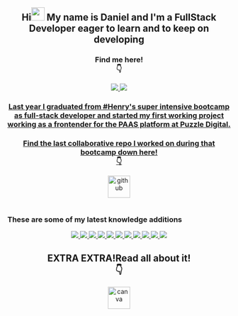 <div>
<div align="center">
      <h2>Hi<img src="https://raw.githubusercontent.com/MartinHeinz/MartinHeinz/master/wave.gif" width="30px" style="max-width:100%;"></a> My name is Daniel and I'm a FullStack Developer eager to learn and to keep on developing</h2>
  <div align="center">
      <h3>Find me here!<br>👇</h3>
      <a href="mailto:dabuaf@gmail.com">
      <img src="https://camo.githubusercontent.com/1957cd5b25a5775c7f1912e1274914cdb4a9f325caae84ca68fc8ecb22009e1e/68747470733a2f2f696d672e736869656c64732e696f2f62616467652f676d61696c2d2532334534343035462e7376673f267374796c653d666f722d7468652d6261646765266c6f676f3d676d61696c266c6f676f436f6c6f723d7768697465" data-canonical-src="https://img.shields.io/badge/gmail-%23E4405F.svg?&amp;style=for-the-badge&amp;logo=gmail&amp;logoColor=white" style="max-width:100%;">
      </a>
      <a href="https://www.linkedin.com/in/daniel-abuaf-fullstack-dev/" rel="nofollow" target=”_blank”>
      <img src="https://camo.githubusercontent.com/a493f6833f99fb3c85788d6d9305e6b7a42b838e5ee5d138fd9a8214a7e77472/68747470733a2f2f696d672e736869656c64732e696f2f62616467652f6c696e6b6564696e2d2532333030373742352e7376673f267374796c653d666f722d7468652d6261646765266c6f676f3d6c696e6b6564696e266c6f676f436f6c6f723d7768697465" data-canonical-src="https://img.shields.io/badge/linkedin-%230077B5.svg?&amp;style=for-the-badge&amp;logo=linkedin&amp;logoColor=white" style="max-width:100%;">
</div>
</div>
<div align="center">
      <h3>Last year I graduated from #Henry's super intensive bootcamp as full-stack developer and started my first working project working as a frontender for the PAAS platform at Puzzle Digital.</h3>
</div>
<div align="center">
      <h3>Find the last collaborative repo I worked on during that bootcamp down here!<br>👇</h3>
      <a href="https://github.com/LeandroCadena/Esthetic-App" target=”_blank”>
      <img src="https://cdn.jsdelivr.net/npm/simple-icons@3.0.1/icons/github.svg" data-canonical-src="https://img.shields.io/badge/gmail-%23E4405F.svg?&amp;style=for-the-badge&amp;logo=gmail&amp;logoColor=white" style="max-width:100%;" alt='github' height='50'>
      </a>
</div>
<h1></h1><h3>These are some of my latest knowledge additions</h3>
<div align="center">
  <a href="https://developer.mozilla.org/es/docs/Web/HTML" rel="nofollow" target="_blank">
  <img src="https://camo.githubusercontent.com/5d3b0191832237fcbfc6d4497524e8bb547c6bfc9eafb738d5205c629d202067/68747470733a2f2f696d672e736869656c64732e696f2f62616467652f68746d6c352532302d2532334533344632362e7376673f267374796c653d666f722d7468652d6261646765266c6f676f3d68746d6c35266c6f676f436f6c6f723d7768697465" data-canonical-src="https://img.shields.io/badge/html5%20-%23E34F26.svg?&amp;style=for-the-badge&amp;logo=html5&amp;logoColor=white" style="max-width:100%;">
  </a>
  <a href="https://developer.mozilla.org/es/docs/Web/CSS" rel="nofollow" target=”_blank”>
  <img src="https://camo.githubusercontent.com/5ed492db9c79ad5990eda7dc80923377f0e7096b18a4d1e9b86c8987dc0e5aa5/68747470733a2f2f696d672e736869656c64732e696f2f62616467652f637373332532302d2532333135373242362e7376673f267374796c653d666f722d7468652d6261646765266c6f676f3d63737333266c6f676f436f6c6f723d7768697465" data-canonical-src="https://img.shields.io/badge/css3%20-%231572B6.svg?&amp;style=for-the-badge&amp;logo=css3&amp;logoColor=white" style="max-width:100%;">
  </a>
  <a href="https://developer.mozilla.org/es/docs/Web/JavaScript" rel="nofollow" target=”_blank”>
  <img src="https://camo.githubusercontent.com/b430f12ce9355be8c36aecb45e5d77311d156b88b35e4a180df1eac8952e1c3c/68747470733a2f2f696d672e736869656c64732e696f2f62616467652f6a6176617363726970742d2532334637444631452e7376673f267374796c653d666f722d7468652d6261646765266c6f676f3d6a617661736372697074266c6f676f436f6c6f723d626c61636b" data-canonical-src="https://img.shields.io/badge/javascript-%23F7DF1E.svg?&amp;style=for-the-badge&amp;logo=javascript&amp;logoColor=black" style="max-width:100%;">
  </a>
  <a href="https://reactjs.org/" rel="nofollow" target=”_blank”>
  <img src="https://camo.githubusercontent.com/7358e178142a10f2dedddb68623598ea394fc4b79c708ffb6446bc85448ba1e5/68747470733a2f2f696d672e736869656c64732e696f2f62616467652f72656163742532302d2532333030353939432e7376673f267374796c653d666f722d7468652d6261646765266c6f676f3d7265616374266c6f676f436f6c6f723d7768697465" data-canonical-src="https://img.shields.io/badge/react%20-%2300599C.svg?&amp;style=for-the-badge&amp;logo=react&amp;logoColor=white" style="max-width:100%;">
  </a>
  <a href="https://reactrouter.com/" rel="nofollow" target=”_blank”>
  <img src="https://camo.githubusercontent.com/1238cb5be7916dfa477046f74037eff0e7f6e774d5f10c6605ebfdc31396d114/68747470733a2f2f696d672e736869656c64732e696f2f62616467652f7265616374253230726f757465722d4341343234353f267374796c653d666f722d7468652d6261646765266c6f676f3d7265616374726f75746572266c6f676f436f6c6f723d7768697465266c6162656c436f6c6f723d434134323435" data-canonical-src="https://img.shields.io/badge/react%20router-CA4245?&amp;style=for-the-badge&amp;logo=reactrouter&amp;logoColor=white&amp;labelColor=CA4245" style="max-width:100%;">
  </a>
  <a href="https://react-redux.js.org/" rel="nofollow" target=”_blank”>
  <img src="https://camo.githubusercontent.com/773d558eb8a3d721bd665e06582ad9004dae5894d9946653b871b1349b44df23/68747470733a2f2f696d672e736869656c64732e696f2f62616467652f72656475782d3736344142433f7374796c653d666f722d7468652d6261646765266c6f676f3d7265647578266c6f676f436f6c6f723d7768697465" data-canonical-src="https://img.shields.io/badge/redux-764ABC?style=for-the-badge&amp;logo=redux&amp;logoColor=white" style="max-width:100%;">
  </a>
  <a href="https://www.postgresql.org/" rel="nofollow" target=”_blank”>
  <img src="https://camo.githubusercontent.com/485016464f1f947bcb06863bf8fddb77fd0090e2eb15a9cecedf32a514b50963/68747470733a2f2f696d672e736869656c64732e696f2f62616467652f706f737467726553514c2d3431363945313f267374796c653d666f722d7468652d6261646765266c6f676f3d706f737467726573716c266c6f676f436f6c6f723d7768697465" data-canonical-src="https://img.shields.io/badge/postgreSQL-4169E1?&amp;style=for-the-badge&amp;logo=postgresql&amp;logoColor=white" style="max-width:100%;">
  </a>
  <a href="https://nodejs.org/es/" rel="nofollow" target=”_blank”>
  <img src="https://camo.githubusercontent.com/449395ed126ec62918c720f7fa1a985c3317e8e35247a246a944d6b04edaa0f4/68747470733a2f2f696d672e736869656c64732e696f2f62616467652f6e6f64652d3333393933333f267374796c653d666f722d7468652d6261646765266c6f676f3d6e6f64652e6a73266c6f676f436f6c6f723d7768697465" data-canonical-src="https://img.shields.io/badge/node-339933?&amp;style=for-the-badge&amp;logo=node.js&amp;logoColor=white" style="max-width:100%;">
  </a>
  <a href="https://expressjs.com/" rel="nofollow" target=”_blank”>
  <img src="https://camo.githubusercontent.com/1cf7078fbe8a78cf38b27104474973f3967f12663d0e0843d371b1393f837377/68747470733a2f2f696d672e736869656c64732e696f2f62616467652f657870726573732d3030303030303f267374796c653d666f722d7468652d6261646765266c6f676f3d65787072657373266c6f676f436f6c6f723d7768697465" data-canonical-src="https://img.shields.io/badge/express-000000?&amp;style=for-the-badge&amp;logo=express&amp;logoColor=white" style="max-width:100%;">
  </a>
  <a href="https://git-scm.com/" rel="nofollow" target=”_blank”>
  <img src="https://camo.githubusercontent.com/22d1116e541b7b380161ed7c77ceb24e5e88a71acbec6d9dae7a5624b23a46fd/68747470733a2f2f696d672e736869656c64732e696f2f62616467652f6769742532302d2532334630353033332e7376673f267374796c653d666f722d7468652d6261646765266c6f676f3d676974266c6f676f436f6c6f723d7768697465" data-canonical-src="https://img.shields.io/badge/git%20-%23F05033.svg?&amp;style=for-the-badge&amp;logo=git&amp;logoColor=white" style="max-width:100%;">
  </a>
  <a href="https://github.com/" rel="nofollow" target=”_blank”>
  <img src="https://camo.githubusercontent.com/6aea43d076c7bf00489f1b347caa33fe5c4d84a8af2983804f8702632f2669ec/68747470733a2f2f696d672e736869656c64732e696f2f62616467652f6769746875622532302d2532333132313031312e7376673f267374796c653d666f722d7468652d6261646765266c6f676f3d676974687562266c6f676f436f6c6f723d7768697465" data-canonical-src="https://img.shields.io/badge/github%20-%23121011.svg?&amp;style=for-the-badge&amp;logo=github&amp;logoColor=white" style="max-width:100%;"> 
  </a>
  <div align="center">
      <h2>EXTRA EXTRA!Read all about it!<br>👇</h2>
      <a href="https://www.canva.com/design/DAElK-por24/YiCXVmsiIn9pHr9G7Yoj1g/view?utm_content=DAElK-por24&utm_campaign=designshare&utm_medium=link&utm_source=publishsharelink">
      <img src="https://cdn.jsdelivr.net/npm/simple-icons@3.0.1/icons/canva.svg" alt='canva' height='50'>
      </a>
      </div>    
</div>
